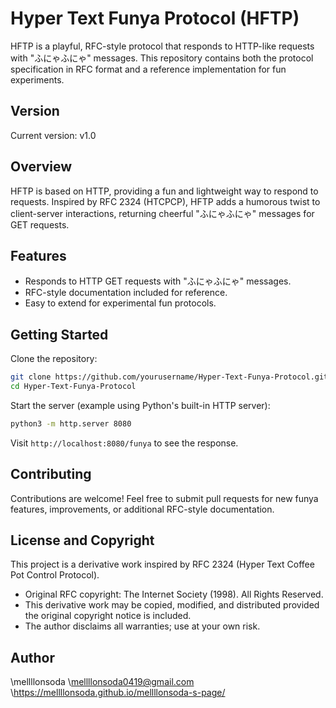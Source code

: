 # Hyper Text Funya Protocol (HFTP)

HFTP is a playful, RFC-style protocol that responds to HTTP-like requests with "ふにゃふにゃ" messages. This repository contains both the protocol specification in RFC format and a reference implementation for fun experiments.

## Version

Current version: v1.0

## Overview

HFTP is based on HTTP, providing a fun and lightweight way to respond to requests. Inspired by RFC 2324 (HTCPCP), HFTP adds a humorous twist to client-server interactions, returning cheerful "ふにゃふにゃ" messages for GET requests.

## Features

* Responds to HTTP GET requests with "ふにゃふにゃ" messages.
* RFC-style documentation included for reference.
* Easy to extend for experimental fun protocols.

## Getting Started

Clone the repository:

```bash
git clone https://github.com/yourusername/Hyper-Text-Funya-Protocol.git
cd Hyper-Text-Funya-Protocol
```

Start the server (example using Python's built-in HTTP server):

```bash
python3 -m http.server 8080
```

Visit `http://localhost:8080/funya` to see the response.

## Contributing

Contributions are welcome! Feel free to submit pull requests for new funya features, improvements, or additional RFC-style documentation.

## License and Copyright

This project is a derivative work inspired by RFC 2324 (Hyper Text Coffee Pot Control Protocol).

* Original RFC copyright: The Internet Society (1998). All Rights Reserved.
* This derivative work may be copied, modified, and distributed provided the original copyright notice is included.
* The author disclaims all warranties; use at your own risk.

## Author

\mellllonsoda
\mellllonsoda0419@gmail.com
\https://mellllonsoda.github.io/mellllonsoda-s-page/
